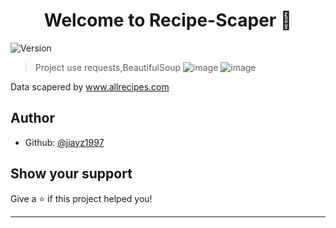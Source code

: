 <h1 align="center">Welcome to Recipe-Scaper 👋</h1>
<p>
  <img alt="Version" src="https://img.shields.io/badge/version-1-blue.svg?cacheSeconds=2592000" />
</p>

> Project use requests,BeautifulSoup
> ![image](https://user-images.githubusercontent.com/58965055/110182805-80f85400-7ddb-11eb-9df5-ef763ccaa869.png)
> ![image](https://user-images.githubusercontent.com/58965055/110182812-86ee3500-7ddb-11eb-9d9a-3b69a28b8279.png)

Data scapered by www.allrecipes.com


## Author

* Github: [@jiayz1997](https://github.com/jiayz1997)

## Show your support

Give a ⭐️ if this project helped you!

***
